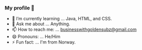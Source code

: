 ### My profile 👋

- 🌱 I’m currently learning ... Java, HTML, and CSS.
- 💬 Ask me about ... Anything.
- 📫 How to reach me: ... businesswithgoldensubz@gmail.com
- 😄 Pronouns: ... He/Him
- ⚡ Fun fact: ... I'm from Norway.

